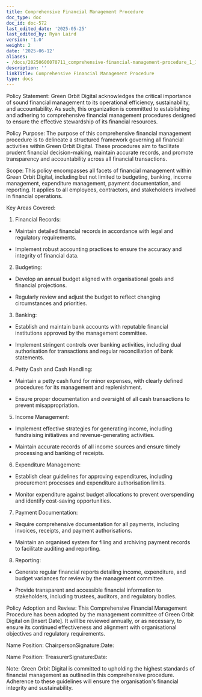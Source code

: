 ```yaml
---
title: Comprehensive Financial Management Procedure
doc_type: doc
doc_id: doc-572
last_edited_date: '2025-05-25'
last_edited_by: Ryan Laird
version: '1.0'
weight: 2
date: '2025-06-12'
aliases:
- /docs/20250606070711_comprehensive-financial-management-procedure_1_1/
description: ''
linkTitle: Comprehensive Financial Management Procedure
type: docs
---
```


Policy Statement:
Green Orbit Digital acknowledges the critical importance of sound financial management to its operational efficiency, sustainability, and accountability. As such, this organization is committed to establishing and adhering to comprehensive financial management procedures designed to ensure the effective stewardship of its financial resources.

Policy Purpose:
The purpose of this comprehensive financial management procedure is to delineate a structured framework governing all financial activities within Green Orbit Digital. These procedures aim to facilitate prudent financial decision-making, maintain accurate records, and promote transparency and accountability across all financial transactions.

Scope:
This policy encompasses all facets of financial management within Green Orbit Digital, including but not limited to budgeting, banking, income management, expenditure management, payment documentation, and reporting. It applies to all employees, contractors, and stakeholders involved in financial operations.

Key Areas Covered:

1. Financial Records:

- Maintain detailed financial records in accordance with legal and regulatory requirements.

- Implement robust accounting practices to ensure the accuracy and integrity of financial data.

2. Budgeting:

- Develop an annual budget aligned with organisational goals and financial projections.

- Regularly review and adjust the budget to reflect changing circumstances and priorities.

3. Banking:

- Establish and maintain bank accounts with reputable financial institutions approved by the management committee.

- Implement stringent controls over banking activities, including dual authorisation for transactions and regular reconciliation of bank statements.

4. Petty Cash and Cash Handling:

- Maintain a petty cash fund for minor expenses, with clearly defined procedures for its management and replenishment.

- Ensure proper documentation and oversight of all cash transactions to prevent misappropriation.

5. Income Management:

- Implement effective strategies for generating income, including fundraising initiatives and revenue-generating activities.

- Maintain accurate records of all income sources and ensure timely processing and banking of receipts.

6. Expenditure Management:

- Establish clear guidelines for approving expenditures, including procurement processes and expenditure authorisation limits.

- Monitor expenditure against budget allocations to prevent overspending and identify cost-saving opportunities.

7. Payment Documentation:

- Require comprehensive documentation for all payments, including invoices, receipts, and payment authorisations.

- Maintain an organised system for filing and archiving payment records to facilitate auditing and reporting.

8. Reporting:

- Generate regular financial reports detailing income, expenditure, and budget variances for review by the management committee.

- Provide transparent and accessible financial information to stakeholders, including trustees, auditors, and regulatory bodies.

Policy Adoption and Review:
This Comprehensive Financial Management Procedure has been adopted by the management committee of Green Orbit Digital on [Insert Date]. It will be reviewed annually, or as necessary, to ensure its continued effectiveness and alignment with organisational objectives and regulatory requirements.

Name Position: ChairpersonSignature:Date:

Name Position: TreasurerSignature:Date:

Note: Green Orbit Digital is committed to upholding the highest standards of financial management as outlined in this comprehensive procedure. Adherence to these guidelines will ensure the organisation's financial integrity and sustainability.

